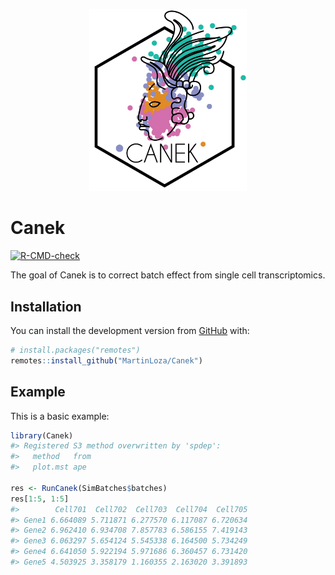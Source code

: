 
<!-- README.md is generated from README.Rmd. Please edit that file -->

<!--![Canek_logo](images/logo.png){width="100"}<!-- -->

<p align="center">

<img src="man/figures/README-logo.png" width="50%"  />

</p>

# Canek

<!-- badges: start -->

[![R-CMD-check](https://github.com/MartinLoza/Canek/workflows/R-CMD-check/badge.svg)](https://github.com/MartinLoza/Canek/actions)
<!-- badges: end -->

The goal of Canek is to correct batch effect from single cell
transcriptomics.

## Installation

<!--
You can install the released version of Canek from [CRAN](https://CRAN.R-project.org) with:

``` r
install.packages("Canek")
```
-->

You can install the development version from
[GitHub](https://github.com/) with:

``` r
# install.packages("remotes")
remotes::install_github("MartinLoza/Canek")
```

## Example

This is a basic example:

``` r
library(Canek)
#> Registered S3 method overwritten by 'spdep':
#>   method   from
#>   plot.mst ape

res <- RunCanek(SimBatches$batches)
res[1:5, 1:5]
#>        Cell701  Cell702  Cell703  Cell704  Cell705
#> Gene1 6.664089 5.711871 6.277570 6.117087 6.720634
#> Gene2 6.962410 6.934708 7.857783 6.586155 7.419143
#> Gene3 6.063297 5.654124 5.545338 6.164500 5.734249
#> Gene4 6.641050 5.922194 5.971686 6.360457 6.731420
#> Gene5 4.503925 3.358179 1.160355 2.163020 3.391893
```
